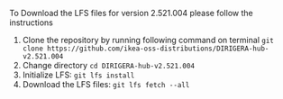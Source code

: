 To Download the LFS files for version 2.521.004 please follow the instructions

1. Clone the repository by running following command on terminal `git clone https://github.com/ikea-oss-distributions/DIRIGERA-hub-v2.521.004`
2. Change directory `cd DIRIGERA-hub-v2.521.004`
3. Initialize LFS: `git lfs install`
4. Download the LFS files: `git lfs fetch --all`
